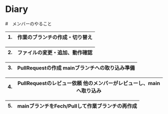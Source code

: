 # Diary
#　メンバーのやること

| 1.| 作業のブランチの作成・切り替え |
| -------------- | -------------- |

| 2.| ファイルの変更・追加、動作確認 |
| -------------- | -------------- |

| 3. | PullRequestの作成 mainブランチへの取り込み準備 | 
| -------------- | -------------- |

| 4. | PullRequestのレビュー依頼 他のメンバーがレビューし、mainへ取り込み |
| -------------- | -------------- | 

| 5. | mainブランチをFech/Pullして作業ブランチの再作成 | 
| -------------- | -------------- |

